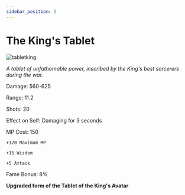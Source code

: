 ```yaml
---
sidebar_position: 5
---
```


# The King's Tablet

![tabletking](https://vwiki.valorserver.com/api/item/picture/the%20king's%20tablet)

<i>A tablet of unfathomable power, inscribed by the King's best sorcerers during the war.</i>

Damage: 560-625

Range: 11.2

Shots: 20

Effect on Self: Damaging for 3 seconds

MP Cost: 150

    +120 Maximum MP
    
    +15 Wisdom
    
    +5 Attack

Fame Bonus: 8%

**Upgraded form of the Tablet of the King's Avatar**
